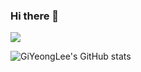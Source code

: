 ### Hi there 👋

<a href="버튼을 눌렀을 때 이동할 링크" target="_blank"><img src="https://img.shields.io/badge/c-000000?style=social&logo=appveyor&logoColor=8A2BE2"/></a>

![GiYeongLee's GitHub stats](https://github-readme-stats.vercel.app/api?username=GiYeongLee&show_icons=true&theme=radical)
